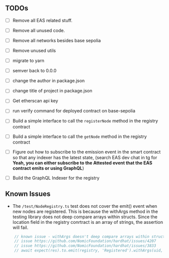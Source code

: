 ## TODOs
- [ ] Remove all EAS related stuff.
- [ ] Remove all unused code.
- [ ] Remove all networks besides base sepolia
- [ ] Remove unused utils
- [ ] migrate to yarn
- [ ] semver back to 0.0.0

- [ ] change the author in package.json 
- [ ] change title of project in package.json


- [ ] Get etherscan api key
- [ ] run verify command for deployed contract on base-sepolia


- [ ] Build a simple interface to call the `registerNode` method in the registry contract
- [ ] Build a simple interface to call the `getNode` method in the registry contract
- [ ] Figure out how to subscribe to the emission event in the smart contract so that any indexer has the latest state, (search EAS dev chat in tg for **Yeah, you can either subscribe to the Attested event that the EAS contract emits or using GraphQL**)
- [ ] Build the GraphQL Indexer for the registry


## Known Issues
- The `/test/NodeRegistry.ts` test does not cover the emit() event when new nodes are registered. This is because the withArgs method in the testing library does not deep compare arrays within structs. Since the location field in the registry conrtract is an array of strings, the assertion will fail. 

```ts
    // known issue - withArgs doesn't deep compare arrays within structs, so the location assertion will fail the emit test
    // issue https://github.com/NomicFoundation/hardhat/issues/4207
    // issue https://github.com/NomicFoundation/hardhat/issues/3833 
    // await expect(res).to.emit(registry, 'Registered').withArgs(uid, await sender.getAddress(), nodeEntry);  
```

